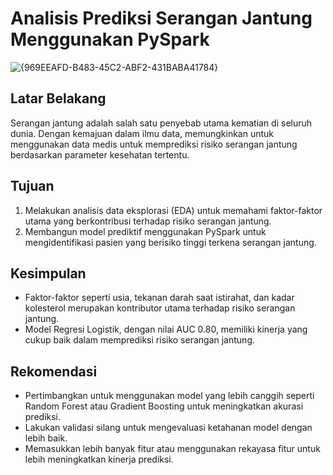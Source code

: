 # Analisis Prediksi Serangan Jantung Menggunakan PySpark

![{969EEAFD-B483-45C2-ABF2-431BABA41784}](https://github.com/user-attachments/assets/aad58a9e-3b4c-4518-8ed1-ac7f6490619b)

## Latar Belakang

Serangan jantung adalah salah satu penyebab utama kematian di seluruh dunia. Dengan kemajuan dalam ilmu data, memungkinkan untuk menggunakan data medis untuk memprediksi risiko serangan jantung berdasarkan parameter kesehatan tertentu.

## Tujuan

1. Melakukan analisis data eksplorasi (EDA) untuk memahami faktor-faktor utama yang berkontribusi terhadap risiko serangan jantung.
2. Membangun model prediktif menggunakan PySpark untuk mengidentifikasi pasien yang berisiko tinggi terkena serangan jantung.

## Kesimpulan

- Faktor-faktor seperti usia, tekanan darah saat istirahat, dan kadar kolesterol merupakan kontributor utama terhadap risiko serangan jantung.
- Model Regresi Logistik, dengan nilai AUC 0.80, memiliki kinerja yang cukup baik dalam memprediksi risiko serangan jantung.

## Rekomendasi

- Pertimbangkan untuk menggunakan model yang lebih canggih seperti Random Forest atau Gradient Boosting untuk meningkatkan akurasi prediksi.
- Lakukan validasi silang untuk mengevaluasi ketahanan model dengan lebih baik.
- Memasukkan lebih banyak fitur atau menggunakan rekayasa fitur untuk lebih meningkatkan kinerja prediksi.
